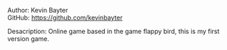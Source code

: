 Author: Kevin Bayter</br>
GitHub: https://github.com/kevinbayter

Desacription: Online game based in the game flappy bird, this is my first version game.
